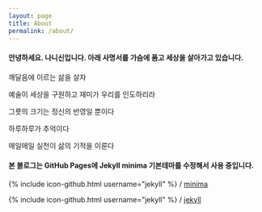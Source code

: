```yaml
---
layout: page
title: About
permalink: /about/
---
```


#### 안녕하세요. 나니신입니다. 아래 사명서를 가슴에 품고 세상을 살아가고 있습니다.

깨달음에 이르는 삶을 살자

예술이 세상을 구원하고 재미가 우리를 인도하리라

그릇의 크기는 정신의 반영일 뿐이다

하루하루가 추억이다

매일매일 실천이 삶의 기적을 이룬다


#### 본 블로그는 GitHub Pages에 Jekyll minima 기본테마를 수정해서 사용 중입니다.

{% include icon-github.html username="jekyll" %} /
[minima](https://github.com/jekyll/minima)

{% include icon-github.html username="jekyll" %} /
[jekyll](https://github.com/jekyll/jekyll)
